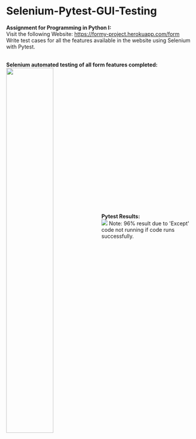 # Selenium-Pytest-GUI-Testing

<b>Assignment for Programming in Python I:</b>
<br>
Visit the following Website: https://formy-project.herokuapp.com/form
<br>
Write test cases for all the features available in the website using Selenium with Pytest.

<br>
<b>Selenium automated testing of all form features completed:</b>
<br>
<img src="https://user-images.githubusercontent.com/63718042/235958106-0d0a17fe-637a-4331-803b-2d2980115d21.png" width=50% align=left>
<br><br><br><br><br><br><br><br><br><br><br><br><br><br><br><br><br><br><br><br><br><br>

<b>Pytest Results:</b>
<br>
<img src="https://user-images.githubusercontent.com/63718042/235956650-c8ef744d-e646-4fa4-8fa4-707a29e98ce2.png">
Note: 96% result due to 'Except' code not running if code runs successfully.
